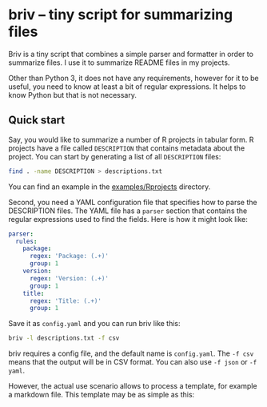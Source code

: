 # briv – tiny script for summarizing files

Briv is a tiny script that combines a simple parser and formatter in order
to summarize files. I use it to summarize README files in my projects.

Other than Python 3, it does not have any requirements, however for it to
be useful, you need to know at least a bit of regular expressions. It helps
to know Python but that is not necessary.

## Quick start

Say, you would like to summarize a number of R projects in tabular form.
R projects have a file called `DESCRIPTION` that contains metadata about
the project. You can start by generating a list of all `DESCRIPTION` files:

```bash
find . -name DESCRIPTION > descriptions.txt
```

You can find an example in the [examples/Rprojects](examples/Rprojects) directory.

Second, you need a YAML configuration file that specifies how to parse the
DESCRIPTION files. The YAML file has a `parser` section that contains the
regular expressions used to find the fields. Here is how it might look
like:

```yaml
parser:
  rules: 
    package:
      regex: 'Package: (.+)'
      group: 1
    version:
      regex: 'Version: (.+)'
      group: 1
    title:
      regex: 'Title: (.+)'
      group: 1
```

Save it as `config.yaml` and you can run briv like this:

```bash
briv -l descriptions.txt -f csv
```

briv requires a config file, and the default name is `config.yaml`. The 
`-f csv` means that the output will be in CSV format. You can also use
`-f json` or `-f yaml`.

However, the actual use scenario allows to process a template, for example
a markdown file. This template may be as simple as this:

